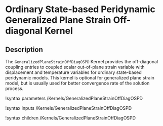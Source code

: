 # Ordinary State-based Peridynamic Generalized Plane Strain Off-diagonal Kernel

## Description

The `GeneralizedPlaneStrainOffDiagOSPD` Kernel provides the off-diagonal coupling entries to coupled scalar out-of-plane strain variable with displacement and temperature variables for ordinary state-based peridynamic models. This kernel is optional for generalized plane strain model, but is usually used for better convergence rate of the solution process.

!syntax parameters /Kernels/GeneralizedPlaneStrainOffDiagOSPD

!syntax inputs /Kernels/GeneralizedPlaneStrainOffDiagOSPD

!syntax children /Kernels/GeneralizedPlaneStrainOffDiagOSPD
